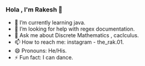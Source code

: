 ### Hola , I'm Rakesh 👋
- 🌱 I’m currently learning java. 
- 🤔 I’m looking for help with regex documentation. 
- 💬 Ask me about Discrete Mathematics , caclculus.
- 📫 How to reach me: instagram - the_rak.01.
- 😄 Pronouns: He/His.
- ⚡ Fun fact: I can dance.
